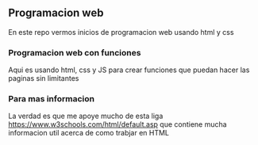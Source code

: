 ## Programacion web
En este repo vermos inicios de programacion web usando html y css

### Programacion web con funciones
Aqui es usando html, css y JS para crear funciones que puedan hacer las paginas sin limitantes

### Para mas informacion
La verdad es que me apoye mucho de esta liga https://www.w3schools.com/html/default.asp que contiene mucha informacion util acerca de como trabjar en HTML
